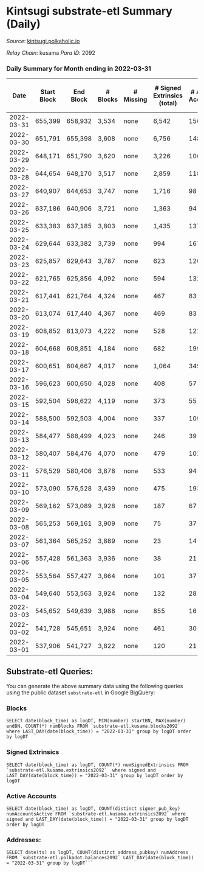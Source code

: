 # Kintsugi substrate-etl Summary (Daily)

_Source_: [kintsugi.polkaholic.io](https://kintsugi.polkaholic.io)

*Relay Chain*: kusama
*Para ID*: 2092



### Daily Summary for Month ending in 2022-03-31


| Date | Start Block | End Block | # Blocks | # Missing | # Signed Extrinsics (total) | # Active Accounts | # Addresses with Balances | # Events | # Transfers | # XCM Transfers In | # XCM Transfers Out |
| ---- | ----------- | --------- | -------- | --------- | --------------------------- | ----------------- | ------------------------- | -------- | ----------- | ------------------ | ------------------- |
| 2022-03-31 | 655,399 | 658,932 | 3,534 | none  | 6,542 | 156 | 7,402 | 32,426 | 67 ($168,863) | 19 ($17,592.55) | 42 ($33,838.45) |
| 2022-03-30 | 651,791 | 655,398 | 3,608 | none  | 6,756 | 148 | 7,383 | 33,179 | 40 ($92,727.18) | 31 ($410,066) | 28 ($12,962.18) |
| 2022-03-29 | 648,171 | 651,790 | 3,620 | none  | 3,226 | 106 | 7,360 | 30,105 | 135 ($84,101.63) | 14 ($184,008) | 19 ($7,756.50) |
| 2022-03-28 | 644,654 | 648,170 | 3,517 | none  | 2,859 | 118 | 7,258 | 28,407 | 59 ($77,035.60) | 17 ($66,960.19) | 16 ($9,382.69) |
| 2022-03-27 | 640,907 | 644,653 | 3,747 | none  | 1,716 | 98 | 7,232 | 28,784 | 42 ($57,303.84) | 18 ($71,496.57) | 29 ($33,998.94) |
| 2022-03-26 | 637,186 | 640,906 | 3,721 | none  | 1,363 | 94 | 7,222 | 28,146 | 35 ($20,366.26) | 14 ($39,146.71) | 8 ($5,272.39) |
| 2022-03-25 | 633,383 | 637,185 | 3,803 | none  | 1,435 | 137 | 7,212 | 29,221 | 56 ($240,926) | 25 ($24,231.33) | 21 ($10,177.08) |
| 2022-03-24 | 629,644 | 633,382 | 3,739 | none  | 994 | 167 | 7,188 | 28,286 | 67 ($16,770,720) | 14 ($12,988.45) | 14 ($4,608.96) |
| 2022-03-23 | 625,857 | 629,643 | 3,787 | none  | 623 | 120 | 7,158 | 27,846 | 53 ($27,993.69) | 8 ($54,148.13) | 25 ($18,415.28) |
| 2022-03-22 | 621,765 | 625,856 | 4,092 | none  | 594 | 132 | 7,139 | 30,296 | 80 ($88,150.42) | 12 ($5,182.05) | 66 ($59,730.50) |
| 2022-03-21 | 617,441 | 621,764 | 4,324 | none  | 467 | 83 | 7,095 | 31,336 | 33 ($61,909.44) |   | 8 ($5,900.07) |
| 2022-03-20 | 613,074 | 617,440 | 4,367 | none  | 469 | 83 | 7,089 | 31,665 | 35 ($35,751.59) |   | 8 ($9,553.66) |
| 2022-03-19 | 608,852 | 613,073 | 4,222 | none  | 528 | 121 | 7,080 | 30,842 | 44 ($22,487.32) |   | 5 ($3,790.35) |
| 2022-03-18 | 604,668 | 608,851 | 4,184 | none  | 682 | 199 | 7,067 | 31,340 | 128 ($49,654.21) | 1 ($1.19) | 4 ($5,795.62) |
| 2022-03-17 | 600,651 | 604,667 | 4,017 | none  | 1,064 | 349 | 7,004 | 31,498 | 199 ($79,808.49) | 2 ($1,242.76) | 7 ($14,725.02) |
| 2022-03-16 | 596,623 | 600,650 | 4,028 | none  | 408 | 57 | 6,914 | 29,121 | 34 ($1,368,670) | 2 ($75.16) | 15 ($2,935.31) |
| 2022-03-15 | 592,504 | 596,622 | 4,119 | none  | 373 | 55 | 6,906 | 29,136 | 21 ($23,286.20) |   | 22 ($56,325.04) |
| 2022-03-14 | 588,500 | 592,503 | 4,004 | none  | 337 | 109 | 6,898 | 25,104 | 58 ($23,812.91) | 2 ($0.06) | 26 ($19,930.83) |
| 2022-03-13 | 584,477 | 588,499 | 4,023 | none  | 246 | 39 | 6,860 | 25,775 | 21 ($11,076.11) |   | 4 ($5,397.37) |
| 2022-03-12 | 580,407 | 584,476 | 4,070 | none  | 479 | 101 | 6,851 | 29,699 | 29 ($16,408.04) |   | 14 ($8,835.91) |
| 2022-03-11 | 576,529 | 580,406 | 3,878 | none  | 533 | 94 | 6,842 | 29,247 | 90 ($40,743.54) |   | 15 ($13,046.66) |
| 2022-03-10 | 573,090 | 576,528 | 3,439 | none  | 475 | 193 | 6,806 | 22,510 | 78 ($36,654.09) | 5 ($21.75) | 25 ($15,453.20) |
| 2022-03-09 | 569,162 | 573,089 | 3,928 | none  | 187 | 67 | 6,782 | 24,054 | 34 ($20,195.05) |   | 43 ($92,392.57) |
| 2022-03-08 | 565,253 | 569,161 | 3,909 | none  | 75 | 37 | 6,766 | 23,647 | 37 ($259,322) | 1 ($0.022) | 11 ($67,642.59) |
| 2022-03-07 | 561,364 | 565,252 | 3,889 | none  | 23 | 14 | 6,752 | 23,552 | 38 ($1,804.86) |   |   |
| 2022-03-06 | 557,428 | 561,363 | 3,936 | none  | 38 | 21 | 6,720 | 23,689 | 11 ($2,586.37) |   | 1 ($11.47) |
| 2022-03-05 | 553,564 | 557,427 | 3,864 | none  | 101 | 37 | 6,717 | 23,400 | 52 ($40,624.23) |   | 8 ($945.63) |
| 2022-03-04 | 549,640 | 553,563 | 3,924 | none  | 132 | 28 | 6,708 | 25,774 | 19 ($2,844.47) |   | 9 ($1,065.85) |
| 2022-03-03 | 545,652 | 549,639 | 3,988 | none  | 855 | 16 | 6,698 | 26,735 | 12 ($9,252.17) |   | 1 ($1.12) |
| 2022-03-02 | 541,728 | 545,651 | 3,924 | none  | 461 | 30 | 6,692 | 28,055 | 24 ($9,749.85) |   | 10 ($19.62) |
| 2022-03-01 | 537,906 | 541,727 | 3,822 | none  | 120 | 21 | 6,684 | 20,845 | 47 ($68,648.13) |   | 11 ($141.46) |

## Substrate-etl Queries:
You can generate the above summary data using the following queries using the public dataset `substrate-etl` in Google BigQuery:


### Blocks
```
SELECT date(block_time) as logDT, MIN(number) startBN, MAX(number) endBN, COUNT(*) numBlocks FROM `substrate-etl.kusama.blocks2092`  where LAST_DAY(date(block_time)) = "2022-03-31" group by logDT order by logDT
```


### Signed Extrinsics
```
SELECT date(block_time) as logDT, COUNT(*) numSignedExtrinsics FROM `substrate-etl.kusama.extrinsics2092`  where signed and LAST_DAY(date(block_time)) = "2022-03-31" group by logDT order by logDT
```


### Active Accounts
```
SELECT date(block_time) as logDT, COUNT(distinct signer_pub_key) numAccountsActive FROM `substrate-etl.kusama.extrinsics2092` where signed and LAST_DAY(date(block_time)) = "2022-03-31" group by logDT order by logDT
```


### Addresses:
```
SELECT date(ts) as logDT, COUNT(distinct address_pubkey) numAddress FROM `substrate-etl.polkadot.balances2092` LAST_DAY(date(block_time)) = "2022-03-31" group by logDT```

